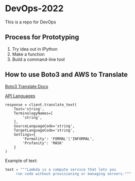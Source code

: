 # DevOps-2022
This is a repo for DevOps

## Process for Prototyping

1. Try idea out in IPython
2. Make a function
3. Build a command-line tool
## How to use Boto3 and AWS to Translate

[Boto3 Translate Docs](https://boto3.amazonaws.com/v1/documentation/api/latest/reference/services/translate.html#client)

[API Languages](https://docs.aws.amazon.com/translate/latest/dg/API_ListLanguages.html)
```
response = client.translate_text(
    Text='string',
    TerminologyNames=[
        'string',
    ],
    SourceLanguageCode='string',
    TargetLanguageCode='string',
    Settings={
        'Formality': 'FORMAL'|'INFORMAL',
        'Profanity': 'MASK'
    }
)
```

Example of text:
``` python
text = """Lambda is a compute service that lets you 
     run code without provisioning or managing servers."""
``` 